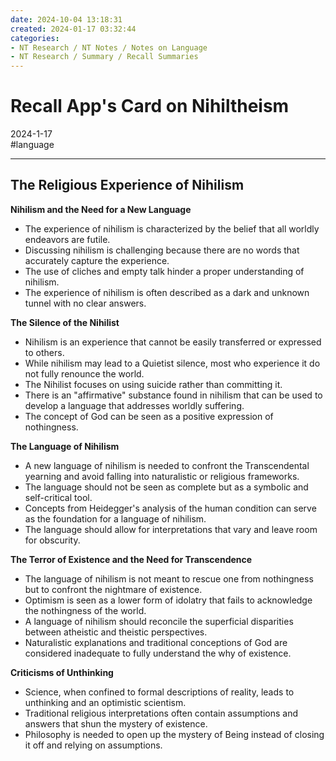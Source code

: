 ```yaml
---
date: 2024-10-04 13:18:31
created: 2024-01-17 03:32:44
categories:
- NT Research / NT Notes / Notes on Language
- NT Research / Summary / Recall Summaries
---
```


# Recall App's Card on Nihiltheism

2024-1-17  
#language

* * *

  

## The Religious Experience of Nihilism

  

**Nihilism and the Need for a New Language**

- The experience of nihilism is characterized by the belief that all worldly endeavors are futile.
- Discussing nihilism is challenging because there are no words that accurately capture the experience.
- The use of cliches and empty talk hinder a proper understanding of nihilism.
- The experience of nihilism is often described as a dark and unknown tunnel with no clear answers.

**The Silence of the Nihilist**

- Nihilism is an experience that cannot be easily transferred or expressed to others.
- While nihilism may lead to a Quietist silence, most who experience it do not fully renounce the world.
- The Nihilist focuses on using suicide rather than committing it.
- There is an "affirmative" substance found in nihilism that can be used to develop a language that addresses worldly suffering.
- The concept of God can be seen as a positive expression of nothingness.

  

**The Language of Nihilism**

- A new language of nihilism is needed to confront the Transcendental yearning and avoid falling into naturalistic or religious frameworks.
- The language should not be seen as complete but as a symbolic and self-critical tool.
- Concepts from Heidegger's analysis of the human condition can serve as the foundation for a language of nihilism.
- The language should allow for interpretations that vary and leave room for obscurity.

  

**The Terror of Existence and the Need for Transcendence**

- The language of nihilism is not meant to rescue one from nothingness but to confront the nightmare of existence.
- Optimism is seen as a lower form of idolatry that fails to acknowledge the nothingness of the world.
- A language of nihilism should reconcile the superficial disparities between atheistic and theistic perspectives.
- Naturalistic explanations and traditional conceptions of God are considered inadequate to fully understand the why of existence.

  

**Criticisms of Unthinking**

- Science, when confined to formal descriptions of reality, leads to unthinking and an optimistic scientism.
- Traditional religious interpretations often contain assumptions and answers that shun the mystery of existence.
- Philosophy is needed to open up the mystery of Being instead of closing it off and relying on assumptions.